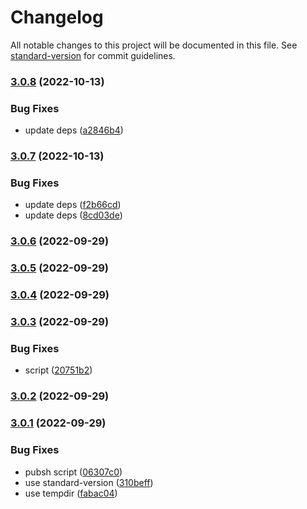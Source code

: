 # Changelog

All notable changes to this project will be documented in this file. See [standard-version](https://github.com/conventional-changelog/standard-version) for commit guidelines.

### [3.0.8](https://github.com/mm-atom/an000046/compare/v3.0.7...v3.0.8) (2022-10-13)


### Bug Fixes

* update deps ([a2846b4](https://github.com/mm-atom/an000046/commit/a2846b43f01b0c227be808a7b3ca30cf494d8e9a))

### [3.0.7](https://github.com/mm-atom/an000046/compare/v3.0.6...v3.0.7) (2022-10-13)


### Bug Fixes

* update deps ([f2b66cd](https://github.com/mm-atom/an000046/commit/f2b66cdf9c078f8eab56fe7f6379bdd29e3bc568))
* update deps ([8cd03de](https://github.com/mm-atom/an000046/commit/8cd03de85ba19fdd898a783dce15ad98fd158f69))

### [3.0.6](https://github.com/mm-atom/an000046/compare/v3.0.5...v3.0.6) (2022-09-29)

### [3.0.5](https://github.com/mm-atom/an000046/compare/v3.0.4...v3.0.5) (2022-09-29)

### [3.0.4](https://github.com/mm-atom/an000046/compare/v3.0.3...v3.0.4) (2022-09-29)

### [3.0.3](https://github.com/mm-atom/an000046/compare/v3.0.2...v3.0.3) (2022-09-29)


### Bug Fixes

* script ([20751b2](https://github.com/mm-atom/an000046/commit/20751b291d585f372801dfbf004fce06b864ce09))

### [3.0.2](https://github.com/mm-atom/an000046/compare/v3.0.1...v3.0.2) (2022-09-29)

### [3.0.1](https://github.com/mm-atom/an000046/compare/v3.0.0...v3.0.1) (2022-09-29)


### Bug Fixes

* pubsh script ([06307c0](https://github.com/mm-atom/an000046/commit/06307c0e73139acf2c3f463e0cd913175da6cb1d))
* use standard-version ([310beff](https://github.com/mm-atom/an000046/commit/310beffd230d588314b3984b437c419bc8bfc490))
* use tempdir ([fabac04](https://github.com/mm-atom/an000046/commit/fabac04ddc4f8a7ad366d5816ca7ef29c6898bb9))
